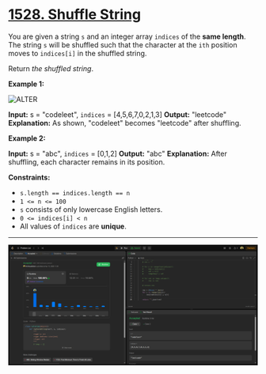 # [1528. Shuffle String](https://leetcode.com/problems/shuffle-string/)

You are given a string `s` and an integer array `indices` of the **same length**. The string `s` will be shuffled such that the character at the `ith` position moves to `indices[i]` in the shuffled string.

Return _the shuffled string_.

**Example 1:**

![ALTER](https://assets.leetcode.com/uploads/2020/07/09/q1.jpg)

**Input:** s = "codeleet", `indices` = [4,5,6,7,0,2,1,3]
**Output:** "leetcode"
**Explanation:** As shown, "codeleet" becomes "leetcode" after shuffling.

**Example 2:**

**Input:** s = "abc", `indices` = [0,1,2]
**Output:** "abc"
**Explanation:** After shuffling, each character remains in its position.

**Constraints:**

- `s.length == indices.length == n`
- `1 <= n <= 100`
- `s` consists of only lowercase English letters.
- `0 <= indices[i] < n`
- All values of `indices` are **unique**.

---

![ALT](./ss.png)
